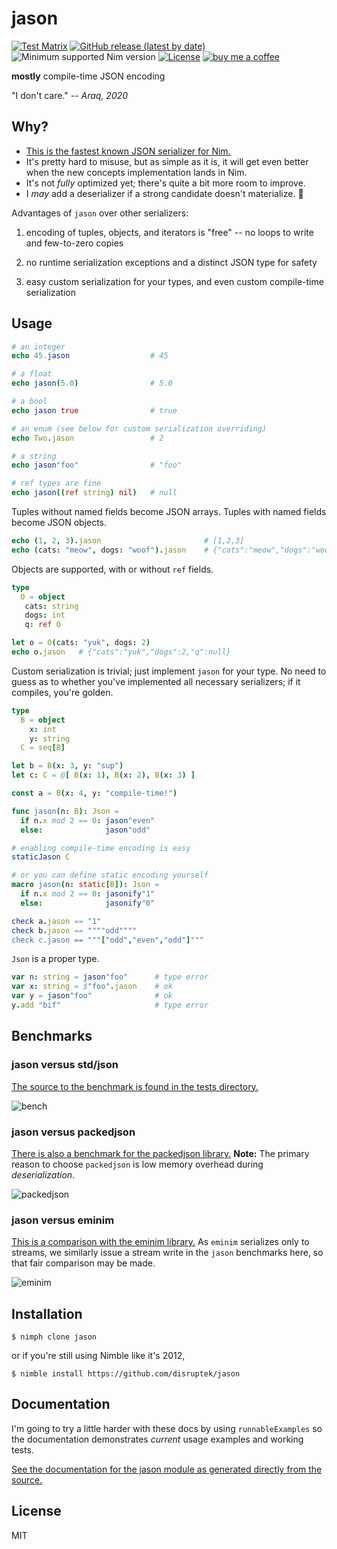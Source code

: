 # jason

[![Test Matrix](https://github.com/disruptek/jason/workflows/CI/badge.svg)](https://github.com/disruptek/jason/actions?query=workflow%3ACI)
[![GitHub release (latest by date)](https://img.shields.io/github/v/release/disruptek/jason?style=flat)](https://github.com/disruptek/jason/releases/latest)
![Minimum supported Nim version](https://img.shields.io/badge/nim-1.4.0%2B-informational?style=flat&logo=nim)
[![License](https://img.shields.io/github/license/disruptek/jason?style=flat)](#license)
[![buy me a coffee](https://img.shields.io/badge/donate-buy%20me%20a%20coffee-orange.svg)](https://www.buymeacoffee.com/disruptek)

**mostly** compile-time JSON encoding

"I don't care." -- _Araq, 2020_

## Why?

- [This is the fastest known JSON serializer for Nim.](https://github.com/disruptek/jason#benchmarks)
- It's pretty hard to misuse, but as simple as it is, it will get even better when the new concepts implementation lands in Nim.
- It's not *fully* optimized yet; there's quite a bit more room to improve.
- I *may* add a deserializer if a strong candidate doesn't materialize.  🤔

Advantages of `jason` over other serializers:

1. encoding of tuples, objects, and iterators is "free" -- no loops to write
and few-to-zero copies

1. no runtime serialization exceptions and a distinct JSON type for safety

1. easy custom serialization for your types, and even custom compile-time
serialization

## Usage

```nim
# an integer
echo 45.jason                  # 45

# a float
echo jason(5.0)                # 5.0

# a bool
echo jason true                # true

# an enum (see below for custom serialization overriding)
echo Two.jason                 # 2

# a string
echo jason"foo"                # "foo"

# ref types are fine
echo jason((ref string) nil)   # null
```

Tuples without named fields become JSON arrays.  Tuples with named fields
become JSON objects.

```nim
echo (1, 2, 3).jason                       # [1,2,3]
echo (cats: "meow", dogs: "woof").jason    # {"cats":"meow","dogs":"woof"}
```

Objects are supported, with or without `ref` fields.

```nim
type
  O = object
   cats: string
   dogs: int
   q: ref O

let o = O(cats: "yuk", dogs: 2)
echo o.jason   # {"cats":"yuk","dogs":2,"q":null}
```

Custom serialization is trivial; just implement `jason` for your type.  No
need to guess as to whether you've implemented all necessary serializers;
if it compiles, you're golden.

```nim
type
  B = object
    x: int
    y: string
  C = seq[B]

let b = B(x: 3, y: "sup")
let c: C = @[ B(x: 1), B(x: 2), B(x: 3) ]

const a = B(x: 4, y: "compile-time!")

func jason(n: B): Json =
  if n.x mod 2 == 0: jason"even"
  else:              jason"odd"

# enabling compile-time encoding is easy
staticJason C

# or you can define static encoding yourself
macro jason(n: static[B]): Json =
  if n.x mod 2 == 0: jasonify"1"
  else:              jasonify"0"

check a.jason == "1"
check b.jason == """"odd""""
check c.jason == """["odd","even","odd"]"""
```

`Json` is a proper type.

```nim
var n: string = jason"foo"      # type error
var x: string = $"foo".jason    # ok
var y = jason"foo"              # ok
y.add "bif"                     # type error
```

## Benchmarks

### jason versus std/json

[The source to the benchmark is found in the tests
directory.](https://github.com/disruptek/jason/blob/master/tests/bench.nim)

![bench](docs/bench.svg "bench")

### jason versus packedjson

[There is also a benchmark for the packedjson
library.](https://github.com/disruptek/jason/blob/master/tests/packed.nim)
**Note:** The primary reason to choose `packedjson` is low memory overhead
during *deserialization*.

![packedjson](docs/packed.svg "packedjson")

### jason versus eminim

[This is a comparison with the eminim
library.](https://github.com/disruptek/jason/blob/master/tests/emi.nim) As
`eminim` serializes only to streams, we similarly issue a stream write in the
`jason` benchmarks here, so that fair comparison may be made.

![eminim](docs/eminim.svg "eminim")

## Installation

```
$ nimph clone jason
```
or if you're still using Nimble like it's 2012,
```
$ nimble install https://github.com/disruptek/jason
```

## Documentation

I'm going to try a little harder with these docs by using `runnableExamples`
so the documentation demonstrates _current_ usage examples and working tests.

[See the documentation for the jason module as generated directly from the
source.](https://disruptek.github.io/jason/jason.html)

## License
MIT

